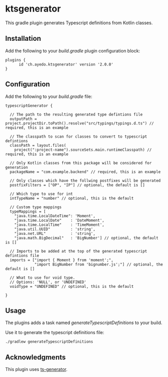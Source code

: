 # ktsgenerator

This gradle plugin generates Typescript definitions from Kotlin classes.

## Installation

Add the following to your *build.gradle* plugin configuration block:

    plugins {
          id 'ch.ayedo.ktsgenerator' version '2.0.0'
    }
    
## Configuration

Add the following to your *build.gradle* file:

    typescriptGenerator {
    
      // The path to the resulting generated type defintions file
      outputPath = project.projectDir.toPath().resolve("src/typings/typings.d.ts") // required, this is an example
    
      // The classpath to scan for classes to convert to typescript defintions
      classPath = layout.files(
        project(":project-name").sourceSets.main.runtimeClasspath) // required, this is an example
        
      // Only Kotlin classes from this package will be considered for generation
      packageName = "com.example.backend" // required, this is an example

      // Only classes which have the follwing postfixes will be generated
      postfixFilters = ["OP", "IP"] // optional, the default is []

      // Which type to use for int
      intTypeName = "number" // optional, this is the default
    
      // Custom type mappings
      typeMappings = [
        "java.time.LocalDateTime": 'Moment',
        "java.time.LocalDate"    : 'DateMoment',
        "java.time.LocalTime"    : 'TimeMoment',
        "java.util.UUID"         : 'string',
        "java.net.URL"           : 'string',
        "java.math.BigDecimal"   : 'BigNumber'] // optional, the default is []
      
      // Imports to be added at the top of the generated typescript defintions file
      imports = ["import { Moment } from 'moment';",
                 "import BigNumber from 'bignumber.js';"] // optional, the default is []
    
      // What to use for void type. 
      // Options: 'NULL', or 'UNDEFINED'
      voidType = "UNDEFINED" // optional, this is the default
    
    }
    
## Usage

The plugins adds a task named *generateTypescriptDefinitions* to your build.

Use it to generate the typescript definitions file:

    ./gradlew generateTypescriptDefinitions
    
## Acknowledgments

This plugin uses [ts-generator](https://github.com/ntrrgc/ts-generator).

